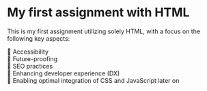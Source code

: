 # My first assignment with HTML

This is my first assignment utilizing solely HTML, with a focus on the following key aspects:

 🎯 Accessibility <br>
 🎯 Future-proofing <br>
 🎯 SEO practices <br>
 🎯 Enhancing developer experience (DX) <br>
 🎯 Enabling optimal integration of CSS and JavaScript later on <br>
